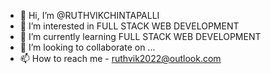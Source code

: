- 👋 Hi, I’m @RUTHVIKCHINTAPALLI
- 👀 I’m interested in FULL STACK WEB DEVELOPMENT
- 🌱 I’m currently learning FULL STACK WEB DEVELOPMENT
- 💞️ I’m looking to collaborate on ...
- 📫 How to reach me - ruthvik2022@outlook.com

<!---
RUTHVIKCHINTAPALLI/RUTHVIKCHINTAPALLI is a ✨ special ✨ repository because its `README.md` (this file) appears on your GitHub profile.
You can click the Preview link to take a look at your changes.
--->
